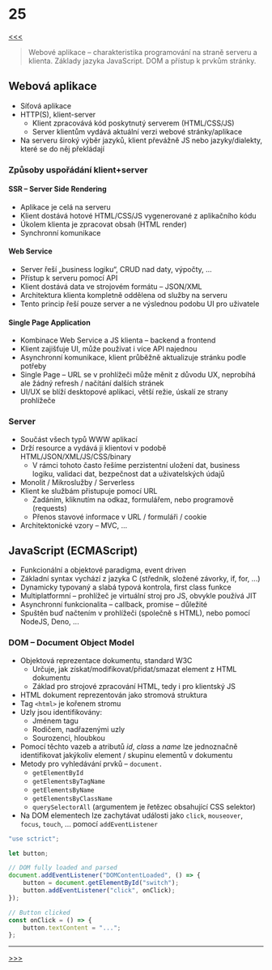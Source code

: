 # 25

[<<<](./24.MD)
> Webové aplikace – charakteristika programování na straně serveru a klienta. Základy jazyka JavaScript. DOM a přístup k prvkům stránky.

## Webová aplikace

* Síťová aplikace
* HTTP(S), klient-server
  * Klient zpracovává kód poskytnutý serverem (HTML/CSS/JS)
  * Server klientům vydává aktuální verzi webové stránky/aplikace
* Na serveru široký výběr jazyků, klient převážně JS nebo jazyky/dialekty, které se do něj překládají

### Způsoby uspořádání klient+server

#### SSR – Server Side Rendering

* Aplikace je celá na serveru
* Klient dostává hotové HTML/CSS/JS vygenerované z aplikačního kódu
* Úkolem klienta je zpracovat obsah (HTML render)
* Synchronní komunikace

#### Web Service

* Server řeší „business logiku“, CRUD nad daty, výpočty, ...
* Přístup k serveru pomocí API
* Klient dostává data ve strojovém formátu – JSON/XML
* Architektura klienta kompletně oddělena od služby na serveru
* Tento princip řeší pouze server a ne výslednou podobu UI pro uživatele

#### Single Page Application

* Kombinace Web Service a JS klienta – backend a frontend
* Klient zajišťuje UI, může používat i více API najednou
* Asynchronní komunikace, klient průběžně aktualizuje stránku podle potřeby
* Single Page – URL se v prohlížeči může měnit z důvodu UX, neprobíhá ale žádný refresh / načítání dalších stránek
* UI/UX se blíží desktopové aplikaci, větší režie, úskalí ze strany prohlížeče

### Server

* Součást všech typů WWW aplikací
* Drží resource a vydává ji klientovi v podobě HTML/JSON/XML/JS/CSS/binary
  * V rámci tohoto často řešíme perzistentní uložení dat, business logiku, validaci dat, bezpečnost dat a uživatelských údajů
* Monolit / Mikroslužby / Serverless
* Klient ke službám přistupuje pomocí URL
  * Zadáním, kliknutím na odkaz, formulářem, nebo programově (requests)
  * Přenos stavové informace v URL / formuláři / cookie
* Architektonické vzory – MVC, ...

## JavaScript (ECMAScript)

* Funkcionální a objektové paradigma, event driven
* Základní syntax vychází z jazyka C (středník, složené závorky, if, for, ...)
* Dynamicky typovaný a slabá typová kontrola, first class funkce
* Multiplatformní – prohlížeč je virtuální stroj pro JS, obvykle používá JIT
* Asynchronní funkcionalita – callback, promise – důležité
* Spuštěn buď načtením v prohlížeči (společně s HTML), nebo pomocí NodeJS, Deno, ...

### DOM – Document Object Model

* Objektová reprezentace dokumentu, standard W3C
  * Určuje, jak získat/modifikovat/přidat/smazat element z HTML dokumentu
  * Základ pro strojové zpracování HTML, tedy i pro klientský JS
* HTML dokument reprezentován jako stromová struktura
* Tag `<html>` je kořenem stromu
* Uzly jsou identifikovány:
  * Jménem tagu
  * Rodičem, nadřazenými uzly
  * Sourozenci, hloubkou
* Pomocí těchto vazeb a atributů _id_, _class_ a _name_ lze jednoznačně identifikovat jakýkoliv element / skupinu elementů v dokumentu
* Metody pro vyhledávání prvků – `document.`
  * `getElementById`
  * `getElementsByTagName`
  * `getElementsByName`
  * `getElementsByClassName`
  * `querySelectorAll` (argumentem je řetězec obsahující CSS selektor)
* Na DOM elementech lze zachytávat události jako `click`, `mouseover`, `focus`, `touch`, ... pomocí `addEventListener`

```js
"use sctrict";

let button;

// DOM fully loaded and parsed
document.addEventListener("DOMContentLoaded", () => {
    button = document.getElementById("switch");
    button.addEventListener("click", onClick);
});

// Button clicked
const onClick = () => {
    button.textContent = "...";
};
```

---
[>>>](./26.MD)
